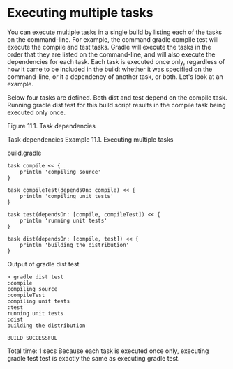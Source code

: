 # Executing multiple tasks

You can execute multiple tasks in a single build by listing each of the tasks on the command-line. For example, the command gradle compile test will execute the compile and test tasks. Gradle will execute the tasks in the order that they are listed on the command-line, and will also execute the dependencies for each task. Each task is executed once only, regardless of how it came to be included in the build: whether it was specified on the command-line, or it a dependency of another task, or both. Let's look at an example.

Below four tasks are defined. Both dist and test depend on the compile task. Running gradle dist test for this build script results in the compile task being executed only once.

Figure 11.1. Task dependencies

Task dependencies
Example 11.1. Executing multiple tasks

build.gradle

    task compile << {
        println 'compiling source'
    }

    task compileTest(dependsOn: compile) << {
        println 'compiling unit tests'
    }

    task test(dependsOn: [compile, compileTest]) << {
        println 'running unit tests'
    }

    task dist(dependsOn: [compile, test]) << {
        println 'building the distribution'
    }

Output of gradle dist test

    > gradle dist test
    :compile
    compiling source
    :compileTest
    compiling unit tests
    :test
    running unit tests
    :dist
    building the distribution

    BUILD SUCCESSFUL

Total time: 1 secs
Because each task is executed once only, executing gradle test test is exactly the same as executing gradle test.

